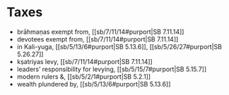 # Taxes

* brāhmaṇas exempt from, [[sb/7/11/14#purport|SB 7.11.14]]
* devotees exempt from, [[sb/7/11/14#purport|SB 7.11.14]]
* in Kali-yuga, [[sb/5/13/6#purport|SB 5.13.6]], [[sb/5/26/27#purport|SB 5.26.27]]
* kṣatriyas levy, [[sb/7/11/14#purport|SB 7.11.14]]
* leaders’ responsibility for levying, [[sb/5/15/7#purport|SB 5.15.7]]
* modern rulers &, [[sb/5/2/1#purport|SB 5.2.1]]
* wealth plundered by, [[sb/5/13/6#purport|SB 5.13.6]]
